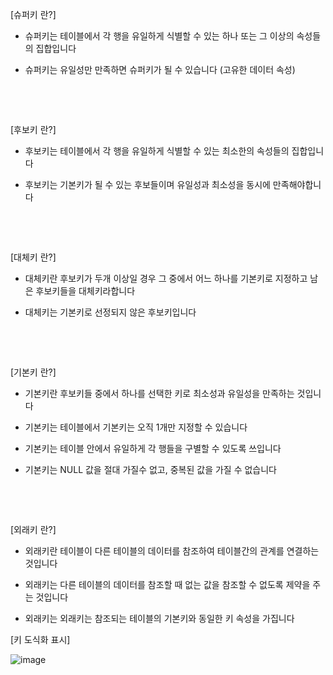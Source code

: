 [슈퍼키 란?]

- 슈퍼키는 테이블에서 각 행을 유일하게 식별할 수 있는 하나 또는 그 이상의 속성들의 집합입니다

- 슈퍼키는 유일성만 만족하면 슈퍼키가 될 수 있습니다 (고유한 데이터 속성)

​

​

[후보키 란?]

- 후보키는 테이블에서 각 행을 유일하게 식별할 수 있는 최소한의 속성들의 집합입니다

- 후보키는 기본키가 될 수 있는 후보들이며 유일성과 최소성을 동시에 만족해야합니다

​

​

[대체키 란?]

- 대체키란 후보키가 두개 이상일 경우 그 중에서 어느 하나를 기본키로 지정하고 남은 후보키들을 대체키라합니다

- 대체키는 기본키로 선정되지 않은 후보키입니다

​

​

[기본키 란?]

- 기본키란 후보키들 중에서 하나를 선택한 키로 최소성과 유일성을 만족하는 것입니다

- 기본키는 테이블에서 기본키는 오직 1개만 지정할 수 있습니다

- 기본키는 테이블 안에서 유일하게 각 행들을 구별할 수 있도록 쓰입니다

- 기본키는 NULL 값을 절대 가질수 없고, 중복된 값을 가질 수 없습니다

​

​

[외래키 란?]

- 외래키란 테이블이 다른 테이블의 데이터를 참조하여 테이블간의 관계를 연결하는 것입니다

- 외래키는 다른 테이블의 데이터를 참조할 때 없는 값을 참조할 수 없도록 제약을 주는 것입니다

- 외래키는 외래키는 참조되는 테이블의 기본키와 동일한 키 속성을 가집니다


[키 도식화 표시]

![image](https://user-images.githubusercontent.com/105910925/176596219-bd570e07-56aa-46d4-ab79-dba0b40222e2.png)
